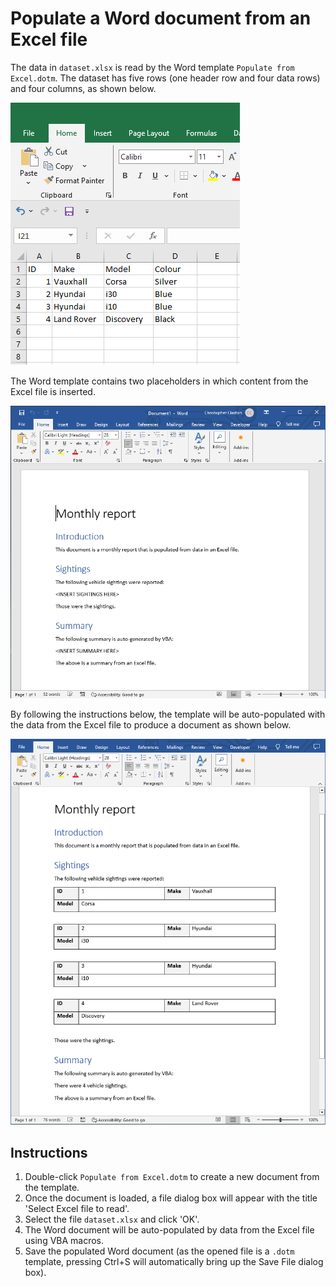 # Populate a Word document from an Excel file

The data in `dataset.xlsx` is read by the Word template `Populate from Excel.dotm`. The dataset has five rows (one header row and four data rows) and four columns, as shown below.

![Dataset in Excel](./images/Dataset%20in%20Excel.png)

The Word template contains two placeholders in which content from the Excel file is inserted.

![Template Word document](./images/Template%20Word%20document.png)

By following the instructions below, the template will be auto-populated with the data from the Excel file to produce a document as shown below.

![Populated Word document](./images/Populated%20Word%20document.png)

## Instructions

1. Double-click `Populate from Excel.dotm` to create a new document from the template.
2. Once the document is loaded, a file dialog box will appear with the title 'Select Excel file to read'.
3. Select the file `dataset.xlsx` and click 'OK'.
4. The Word document will be auto-populated by data from the Excel file using VBA macros.
5. Save the populated Word document (as the opened file is a `.dotm` template, pressing Ctrl+S will automatically bring up the Save File dialog box).
